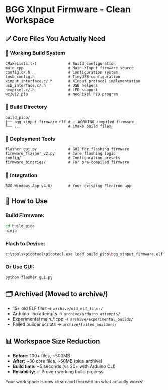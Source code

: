 # BGG XInput Firmware - Clean Workspace

## ✅ Core Files You Actually Need

### 🔧 Working Build System
```
CMakeLists.txt              # Build configuration
main.cpp                    # Main XInput firmware source
config.c/.h                 # Configuration system
tusb_config.h               # TinyUSB configuration
xinput_interface.c/.h       # XInput protocol implementation
usb_interface.c/.h          # USB helpers
neopixel.c/.h               # LED support
ws2812.pio                  # NeoPixel PIO program
```

### 📁 Build Directory
```
build_pico/
├── bgg_xinput_firmware.elf # ✅ WORKING compiled firmware
└── ...                     # CMake build files
```

### 🚀 Deployment Tools
```
flasher_gui.py              # GUI for flashing firmware
firmware_flasher_v2.py      # Core flashing logic
config/                     # Configuration presets
firmware_binaries/          # For pre-compiled firmware
```

### 📱 Integration
```
BGG-Windows-App v4.0/       # Your existing Electron app
```

## 🎯 How to Use

### Build Firmware:
```bash
cd build_pico
ninja
```

### Flash to Device:
```bash
c:\tools\picotool\picotool.exe load build_pico\bgg_xinput_firmware.elf -x
```

### Or Use GUI:
```bash
python flasher_gui.py
```

## 🗂️ Archived (Moved to archive/)
- 15+ old ELF files → `archive/old_elf_files/`
- Arduino .ino attempts → `archive/arduino_attempts/`
- Experimental main_*.cpp → `archive/experimental_builds/`
- Failed builder scripts → `archive/failed_builders/`

## 📊 Workspace Size Reduction
- **Before:** 100+ files, ~500MB
- **After:** ~30 core files, ~50MB (plus archive)
- **Build time:** ~5 seconds (vs 30+ with Arduino CLI)
- **Reliability:** ✅ Proven working build process

Your workspace is now clean and focused on what actually works!
